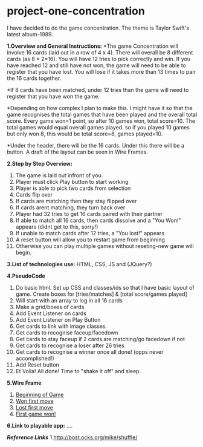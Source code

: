 # project-one-concentration
I have decided to do the game concentration. The theme is Taylor Swift's latest album-1989.

**1.Overview and General Instructions:**
  *The game Concentration will involve 16 cards (laid out in a row of 4 x 4). There will overall be 8 different cards (as 8 * 2=16). You will have 12 tries to pick correctly and win. If you have reached 12 and still have not won, the game will need to be able to register that you have lost.  You will lose if it takes more than 13 times to pair the 16 cards together. 
   
  *If 8 cards have been matched, under 12 tries than the game will need to register that you have won the game. 
  
  *Depending on how complex I plan to make this. I might have it so that the game recognises the total games that have been played and the overall total score. Every game won=1 point, so after 10 games won, total score=10. The total games would equal overall games played. so if you played 10 games but only won 8, this would be total score=8, games played=10.
  
  *Under the header, there will be the 16 cards. Under this there will be a <reset> button. A draft of the layout can be seen in Wire Frames. 
    
**2.Step by Step Overview:**
 1. The game is laid out infront of you.
 2. Player must click Play button to start working
 3. Player is able to pick two cards from selection
 4. Cards flip over
 5. If cards are matching then they stay flipped over
 6. If cards arent matching, they turn back over
 7. Player had 32 tries to get 16 cards paired with their partner
 8. If able to match all 16 cards, then cards dissolve and a "You Won!" appears (didnt get to this, sorry!)
 9. If unable to match cards after 12 tries, a "You lost!" appears
 10. A reset button will allow you to restart game from beginning
 11. Otherwise you can play multiple games without reseting-new game will begin.

**3.List of technologies use:**
  HTML, CSS, JS and (JQuery?)
 
**4.PseudoCode**
 1. Do basic html. Set up CSS and classes/ids so that I have basic layout of game. Create boxes for [tries/matches] & [total score/games played]
 2. Will start with an array to log in all 16 cards
 3. Make a grid/boxes of cards
 3. Add Event Listener on cards
 4. Add Event Listener on Play Button
 5. Get cards to link with image classes. 
 6. Get cards to recognise faceup/facedown
 7. Get cards to stay faceup if 2 cards are matching/go facedown if not
 8. Get cards to recognise a loser after 26 tries
 9. Get cards to recognise a winner once all done! (opps never accomplished!)
 10. Add Reset button
 11. Et Voila! All done! Time to "shake it off" and sleep. 
  
**5.Wire Frame**
 1. [Beginning of Game](https://github.com/natashagresh/project-one-concentration/blob/gh-pages/Wire%20Frame%20Images/IMG_7176.JPG)
 2. [Won first move](https://github.com/natashagresh/project-one-concentration/blob/gh-pages/Wire%20Frame%20Images/IMG_7175.JPG)
 3. [Lost first move](https://github.com/natashagresh/project-one-concentration/blob/gh-pages/Wire%20Frame%20Images/IMG_7173.JPG)
 4. [First game won!](https://github.com/natashagresh/project-one-concentration/blob/gh-pages/Wire%20Frame%20Images/IMG_7174.JPG)
    
**6.Link to playable app:** 
....  

***Reference Links***
1.http://bost.ocks.org/mike/shuffle/

    
    
    
    

